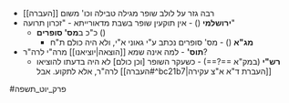 * רבה גזר על לולב שופר מגילה טבילה וכו' משום [[העברה]]
* **ירושלמי** () - אין תוקעין שופר בשבת מדאורייתא - "זכרון תרועה"
	* כ"כ ב**מס' סופרים** ()
		* **מג"א** () - מס' סופרים נכתב ע"י גאוני א"י, ולא היה כולם ת"ח
* **תוס'** - למה אינה שמא [[הוצאה|יוציאנו]] מרה"י לרה"ר?
	* **רש"י** (במק"א ==?==) - כשעקר השופר \[וכן כולם\] לא היה בדעתו להוציאו לרה"ר, אלא לתקוע. אבל [[העברה#^bc21b7|העברת ד"א א"צ עקירה]]

#פרק_יוט_תשפה